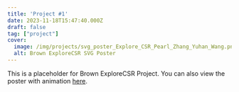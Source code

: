 ```yaml
---
title: 'Project #1'
date: 2023-11-18T15:47:40.000Z
draft: false
tag: ["project"]
cover:
  image: /img/projects/svg_poster_Explore_CSR_Pearl_Zhang_Yuhan_Wang.png
  alt: Brown ExploreCSR SVG Poster
---
```

This is a placeholder for Brown ExploreCSR Project.
You can also view the poster with animation [here](https://replit.com/@Yuhanwww/SVG-Poster-Explore-CSR-Pearl-Zhang-and-Yuhan-Wang). 

